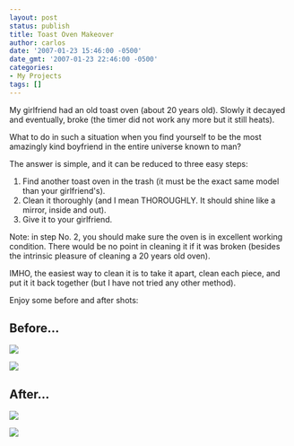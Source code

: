 ```yaml
---
layout: post
status: publish
title: Toast Oven Makeover
author: carlos
date: '2007-01-23 15:46:00 -0500'
date_gmt: '2007-01-23 22:46:00 -0500'
categories:
- My Projects
tags: []
---
```

My girlfriend had an old toast oven (about 20 years old). Slowly it decayed and eventually, broke (the timer did not work any more but it still heats).

What to do in such a situation when you find yourself to be the most amazingly kind boyfriend in the entire universe known to man?

The answer is simple, and it can be reduced to three easy steps:

1.  Find another toast oven in the trash (it must be the exact same model than your girlfriend's).
2.  Clean it thoroughly (and I mean THOROUGHLY. It should shine like a mirror, inside and out).
3.  Give it to your girlfriend.

Note: in step No. 2, you should make sure the oven is in excellent working condition. There would be no point in cleaning it if it was broken (besides the intrinsic pleasure of cleaning a 20 years old oven).

IMHO, the easiest way to clean it is to take it apart, clean each piece, and put it it back together (but I have not tried any other method).

Enjoy some before and after shots:

## Before...
[![](http://3.bp.blogspot.com/_940DBYqYeYo/RbaScY8lCNI/AAAAAAAAADA/2-oRUoYrvPs/s320/Before1.jpg)](http://3.bp.blogspot.com/_940DBYqYeYo/RbaScY8lCNI/AAAAAAAAADA/2-oRUoYrvPs/s1600-h/Before1.jpg)

[![](http://1.bp.blogspot.com/_940DBYqYeYo/RbaSc48lCOI/AAAAAAAAADI/YJ2ZAK3tYfM/s320/Before2.jpg)](http://1.bp.blogspot.com/_940DBYqYeYo/RbaSc48lCOI/AAAAAAAAADI/YJ2ZAK3tYfM/s1600-h/Before2.jpg)

## After...
[![](http://3.bp.blogspot.com/_940DBYqYeYo/RbaSbY8lCLI/AAAAAAAAACw/GwXef0A_fKo/s320/After1.jpg)](http://3.bp.blogspot.com/_940DBYqYeYo/RbaSbY8lCLI/AAAAAAAAACw/GwXef0A_fKo/s1600-h/After1.jpg)

[![](http://2.bp.blogspot.com/_940DBYqYeYo/RbaScI8lCMI/AAAAAAAAAC4/LL65RYP49n0/s320/After2.jpg)](http://2.bp.blogspot.com/_940DBYqYeYo/RbaScI8lCMI/AAAAAAAAAC4/LL65RYP49n0/s1600-h/After2.jpg)